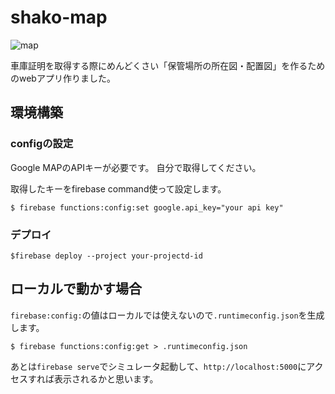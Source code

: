 # shako-map

![map](map.gif "サンプル")


車庫証明を取得する際にめんどくさい「保管場所の所在図・配置図」を作るためのwebアプリ作りました。

## 環境構築

### configの設定

Google MAPのAPIキーが必要です。
自分で取得してください。

取得したキーをfirebase command使って設定します。

```shell
$ firebase functions:config:set google.api_key="your api key"
```

### デプロイ

```shell
$firebase deploy --project your-projectd-id
```

## ローカルで動かす場合

`firebase:config:`の値はローカルでは使えないので`.runtimeconfig.json`を生成します。

```shell
$ firebase functions:config:get > .runtimeconfig.json
```

あとは`firebase serve`でシミュレータ起動して、`http://localhost:5000`にアクセスすれば表示されるかと思います。